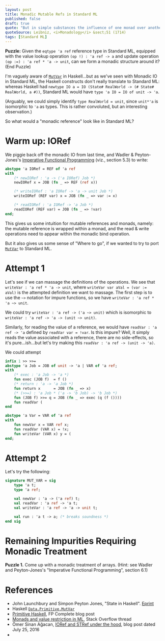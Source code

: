 ```yaml
---
layout: post
title: Monadic Mutable Refs in Standard ML
published: false
draft: true
quote: "But in simple substances the influence of one monad over another is ideal only,..."
quoteSource: Leibniz, <i>Monadology</i> &sect;51 (1714)
tags: [Standard ML]
---
```


**Puzzle:** Given the `eqtype 'a ref` reference type in Standard ML,
equipped with the value lookup operation `(op !) : 'a ref -> a` and update
operation `(op :=) : 'a ref * 'a -> unit`, can we form a monadic structure
around it?
(End Puzzle)

I'm vaguely aware of
[`MutVar`](https://hackage.haskell.org/package/primitive-0.7.2.0/docs/Data-Primitive-MutVar.html)
in Haskell...but as we've seen with Monadic IO in Standard ML, the
Haskell constructs don't really translate to Standard ML: whereas
Haskell had `newtype IO a = IO (State# RealWorld -> (# State# RealWorld, a #))`,
Standard ML would have `type 'a IO = IO of unit -> 'a`.

(Arguably, we could simply identify `type RealWorld = unit`, since
`unit*'a` is isomorphic to `'a` as types. This is rather convoluted, but
an interesting observation.)

So what would a "monadic reference" look like in Standard ML?

# Warm up: IORef

We piggie back off the monadic IO from last time, and Wadler &
Peyton-Jones's [Imperative Functional Programming](https://www.microsoft.com/en-us/research/wp-content/uploads/1993/01/imperative.pdf)
(viz., section 5.3) to write:

```sml
abstype 'a IORef = REF of 'a ref
with
    (* newIORef : 'a -> ('a IORef) Job *)
    newIORef x = JOB (fn _ => REF (ref x))

    (* writeIORef : 'a IORef -> 'a -> unit Job *)
    writeIORef (REF var) x = JOB (fn _ => var := x)

    (* readIORef : 'a IORef -> 'a Job *)
    readIORef (REF var) = JOB (fn _ => !var)
end;
```

This gives us some intuition for mutable references and monads, namely:
the mutable reference is wrapped within a monad, and the read & write
operations need to appear within the monadic bind operation.

But it also gives us some sense of "Where to go", if we wanted to try to
port [`MutVar`](https://hackage.haskell.org/package/primitive-0.7.2.0/docs/Data-Primitive-MutVar.html)
to Standard ML.

# Attempt 1

Let's see if we can massage the definitions of the operations. We see
that `writeVar : 'a ref * 'a -> unit`, where
`writeVar var aVal = (var := aVal)`
is the attempted definition we want to massage. The first step is to use
the `~>` notation for impure functions, so we have
`writeVar : 'a ref * 'a ~> unit`.

We could try `writeVar : 'a ref -> ('a ~> unit)` which is isomorphic to
`writeVar : 'a ref -> 'a -> (unit ~> unit)`.

Similarly, for reading the value of a reference, we would have
`readVar : 'a ref -> 'a` defined by `readVar var = !var`. Is this impure?
Well, it simply reads the value associated with a reference, there are
no side-effects, so it's pure...ish...but let's try making this
`readVar : 'a ref -> (unit -> 'a)`.

We could attempt
```sml
infix 1 >> >>=
abstype 'a Job = JOB of unit -> 'a | VAR of 'a ref;
with
    (* exec : 'a Job -> 'a *)
    fun exec (JOB f)  = f ()
    (* return : 'a -> 'a Job *)
    fun return x      = JOB (fn _ => x)
    (* (>>=) : 'a Job * ('a -> 'b Job) -> 'b Job *)
    fun (JOB f) >>= q = JOB (fn _ => exec (q (f ())))
    fun readVar (
end

abstype 'a Var = VAR of 'a ref
with
    fun newVar x = VAR ref x;
    fun readVar (VAR x) = !x;
    fun writeVar (VAR x) y = (
end;
```

# Attempt 2

Let's try the following:

```sml
signature MUT_VAR = sig
    type 'a t;
    type 'a ref;

    val newVar : 'a -> ('a ref) t;
    val readVar : 'a ref -> 'a t;
    val writeVar : 'a ref -> 'a -> unit t;

    val run : 'a t -> a; (* breaks soundness *)
end sig
```

# Remaining Impurities Requiring Monadic Treatment

**Puzzle 1.** Come up with a monadic treatment of arrays. (Hint: see
Wadler and Peyton-Jones's "Imperative Functional Programming", section
6.1)



# References

- John Launchbury and Simpon Peyton Jones,
  "State in Haskell".
  [Eprint](https://www.microsoft.com/en-us/research/wp-content/uploads/2016/07/state-lasc.pdf)
- Haskell
  [`Data.Primitive.MutVar`](https://hackage.haskell.org/package/primitive-0.7.2.0/docs/Data-Primitive-MutVar.html)
- [Primitive Haskell](https://www.fpcomplete.com/haskell/tutorial/primitive-haskell/),
  FP Complete blog post
- [Monads and value restriction in ML](https://stackoverflow.com/q/40192767/1296973),
  Stack Overflow thread
- Ömer Sinan Ağacan,
  [IORef and STRef under the hood](https://osa1.net/posts/2016-07-25-IORef-STRef-exposed.html),
  blog post dated July 25, 2016
-